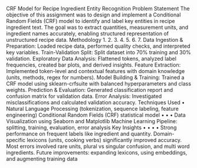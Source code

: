 CRF Model for Recipe Ingredient
 Entity Recognition
 Problem Statement
 The objective of this assignment was to design and implement a Conditional
 Random Fields (CRF) model to identify and label key entities in recipe
 ingredient text. The goal was to extract quantities, measurement units, and
 ingredient names accurately, enabling structured representation of unstructured
 recipe data. 
Methodology
 1. 
2. 
3. 
4. 
5. 
6. 
7. 
Data Ingestion & Preparation: Loaded recipe data, performed quality
 checks, and interpreted key variables.
 Train-Validation Split: Split dataset into 70% training and 30%
 validation.
 Exploratory Data Analysis: Flattened tokens, analyzed label
 frequencies, created bar plots, and derived insights.
 Feature Extraction: Implemented token-level and contextual features
 with domain knowledge (units, methods, regex for numbers).
 Model Building & Training: Trained a CRF model using sklearn-crfsuite
 with balanced hyperparameters and class weights.
 Prediction & Evaluation: Generated classification report and confusion
 matrix for validation data.
 Error Analysis: Investigated misclassifications and calculated validation
 accuracy.
 Techniques Used
 • 
Natural Language Processing (tokenization, sequence labeling, feature
 engineering)
Conditional Random Fields (CRF) statistical model
 • 
• 
• 
Data Visualization using Seaborn and Matplotlib
 Machine Learning Pipeline: splitting, training, evaluation, error analysis
 Key Insights
 • 
• 
• 
• 
Strong performance on frequent labels like ingredient and quantity.
 Domain-specific lexicons (units, cooking verbs) significantly improved
 accuracy.
 Most errors involved rare units, plural vs singular confusion, and multi
word ingredients.
 Future improvements: expanding lexicons, using embeddings, and
 augmenting training data
